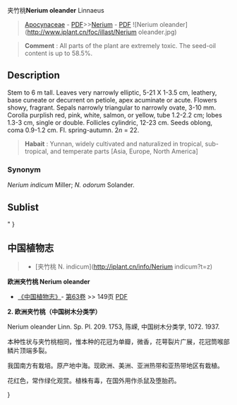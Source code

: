 夹竹桃**Nerium oleander** Linnaeus

> [Apocynaceae](http://iplant.cn/info/Apocynaceae?t=foc) - [PDF](http://www.iplant.cn/foc/pdf/Apocynaceae.pdf)>>[Nerium](http://iplant.cn/info/Nerium?t=foc) - [PDF](http://www.iplant.cn/foc/pdf/Nerium.pdf)
![Nerium oleander](http://www.iplant.cn/foc/illast/Nerium oleander.jpg)


> **Comment** : 
> All parts of the plant are extremely toxic. The seed-oil content is up to 58.5%.

## Description

Stem to 6 m tall. Leaves very narrowly elliptic, 5-21 X 1-3.5 cm, leathery, base cuneate or decurrent on petiole, apex acuminate or acute. Flowers showy, fragrant. Sepals narrowly triangular to narrowly ovate, 3-10 mm. Corolla purplish red, pink, white, salmon, or yellow, tube 1.2-2.2 cm; lobes 1.3-3 cm, single or double. Follicles cylindric, 12-23 cm. Seeds oblong, coma 0.9-1.2 cm. Fl. spring-autumn. 2*n* = 22.


> **Habait** : 
> Yunnan, widely cultivated and naturalized in tropical, sub-tropical, and temperate parts [Asia, Europe, North America]

### Synonym
*Nerium indicum* Miller; *N. odorum* Solander.


## Sublist
"
}
## 中国植物志

> * [夹竹桃  N.  indicum](http://iplant.cn/info/Nerium indicum?t=z)


**欧洲夹竹桃 Nerium oleander**

* [《中国植物志》](http://www.iplant.cn/frps)- [第63卷](http://www.iplant.cn/frps/vol/63) >> 149页 [PDF](http://www.iplant.cn/frps/pdf/63/149a.pdf)


**2. 欧洲夹竹桃（中国树木分类学）**

Nerium oleander Linn. Sp. Pl. 209. 1753, 陈嵘, 中国树木分类学, 1072. 1937.

本种性状与夹竹桃相同，惟本种的花冠为单瓣，微香，花萼裂片广展，花冠筒喉部鳞片顶端多裂。

我国南方有栽培。原产地中海。现欧洲、美洲、亚洲热带和亚热带地区有栽植。

花红色，常作绿化观赏。植株有毒，在国外用作杀鼠及堕胎药。



}
